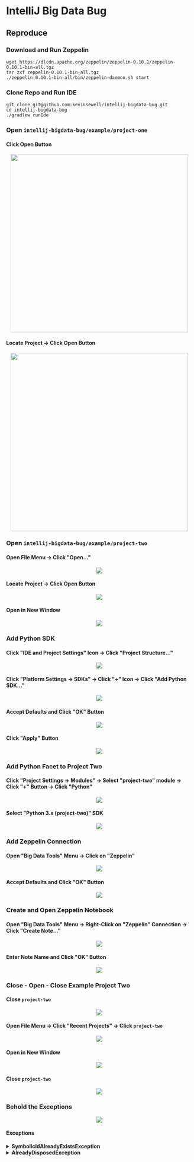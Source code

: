 # IntelliJ Big Data Bug


## Reproduce

### Download and Run Zeppelin

```shell
wget https://dlcdn.apache.org/zeppelin/zeppelin-0.10.1/zeppelin-0.10.1-bin-all.tgz
tar zxf zeppelin-0.10.1-bin-all.tgz
./zeppelin-0.10.1-bin-all/bin/zeppelin-daemon.sh start
```

### Clone Repo and Run IDE

```shell
git clone git@github.com:kevinsewell/intellij-bigdata-bug.git
cd intellij-bigdata-bug
./gradlew runIde
```

### Open `intellij-bigdata-bug/example/project-one`

#### Click Open Button

<p align="center">
<img src="docs/images/00_open_example_project_one.png" width="480">
</p>

#### Locate Project -> Click Open Button

<p align="center">
<img src="docs/images/01_open_example_project_one.png" width="480">
</p>

### Open `intellij-bigdata-bug/example/project-two`

#### Open File Menu -> Click "Open..."  

<p align="center">
<img src="docs/images/02_open_example_project_two.png">
</p>

#### Locate Project -> Click Open Button

<p align="center">
<img src="docs/images/03_open_example_project_two.png">
</p>

#### Open in New Window

<p align="center">
<img src="docs/images/04_open_example_project_two.png">
</p>

### Add Python SDK

#### Click "IDE and Project Settings" Icon -> Click "Project Structure..."

<p align="center">
<img src="docs/images/05_add_python_sdk.png">
</p>

#### Click "Platform Settings -> SDKs" -> Click "+" Icon -> Click "Add Python SDK..."

<p align="center">
<img src="docs/images/06_add_python_sdk.png">
</p>

#### Accept Defaults and Click "OK" Button

<p align="center">
<img src="docs/images/07_add_python_sdk.png">
</p>

#### Click "Apply" Button

<p align="center">
<img src="docs/images/08_add_python_sdk.png">
</p>

### Add Python Facet to Project Two

#### Click "Project Settings -> Modules" -> Select "project-two" module -> Click "+" Button -> Click "Python"

<p align="center">
<img src="docs/images/09_add_python_facet.png">
</p>

#### Select "Python 3.x (project-two)" SDK

<p align="center">
<img src="docs/images/10_add_python_facet.png">
</p>

### Add Zeppelin Connection

#### Open "Big Data Tools" Menu -> Click on "Zeppelin"

<p align="center">
<img src="docs/images/11_add_zeppelin_connection.png">
</p>

#### Accept Defaults and Click "OK" Button

<p align="center">
<img src="docs/images/12_add_zeppelin_connection.png">
</p>

### Create and Open Zeppelin Notebook

#### Open "Big Data Tools" Menu -> Right-Click on "Zeppelin" Connection -> Click "Create Note..." 

<p align="center">
<img src="docs/images/13_create_and_open_zeppelin_notebook.png">
</p>

#### Enter Note Name and Click "OK" Button

<p align="center">
<img src="docs/images/14_create_and_open_zeppelin_notebook.png">
</p>

### Close - Open - Close Example Project Two

#### Close `project-two`

<p align="center">
<img src="docs/images/15_close_example_project_two.png">
</p>

#### Open File Menu -> Click "Recent Projects" -> Click `project-two`  

<p align="center">
<img src="docs/images/16_open_example_project_two.png">
</p>

#### Open in New Window

<p align="center">
<img src="docs/images/17_open_example_project_two.png">
</p>

#### Close `project-two`

<p align="center">
<img src="docs/images/18_close_example_project_two.png">
</p>

### Behold the Exceptions

<p align="center">
<img src="docs/images/19_behold_the_exception.png">
</p>

#### Exceptions

<details>
<summary><b>SymbolicIdAlreadyExistsException</b></summary>

```
   addEntity: symbolic id already exists. Replacing entity with the new one.
Symbolic id: FacetId(name=Python for Zeppelin, type=Python, parentId=ModuleId(name=Zeppelin@ZeppelinConnections@3463125466496525364))

Existing entity data: FacetEntityData(name=Python for Zeppelin, moduleId=ModuleId(name=Zeppelin@ZeppelinConnections@3463125466496525364), facetType=Python, configurationXmlTag=<configuration sdkName="Python 3.9 (project-two)" />, entitySource=com.intellij.workspaceModel.ide.NonPersistentEntitySource@72b8e733, id=0, id=0)
New entity data: FacetEntityData(name=Python for Zeppelin, moduleId=ModuleId(name=Zeppelin@ZeppelinConnections@3463125466496525364), facetType=Python, configurationXmlTag=<configuration sdkName="Python 3.9 (project-two)" />, entitySource=com.intellij.workspaceModel.ide.NonPersistentEntitySource@72b8e733, id=-1, id=-1)

Broken consistency: false
   
   com.intellij.platform.workspace.storage.impl.exceptions.SymbolicIdAlreadyExistsException: Entity with symbolicId: FacetId(name=Python for Zeppelin, type=Python, parentId=ModuleId(name=Zeppelin@ZeppelinConnections@3463125466496525364)) already exist
	at com.intellij.platform.workspace.storage.impl.MutableEntityStorageImpl.assertUniqueSymbolicId(EntityStorageSnapshotImpl.kt:272)
	at com.intellij.platform.workspace.storage.impl.MutableEntityStorageImpl.putEntity(EntityStorageSnapshotImpl.kt:238)
	at com.intellij.platform.workspace.storage.impl.ModifiableWorkspaceEntityBase.addToBuilder(Entities.kt:420)
	at com.intellij.platform.workspace.jps.entities.FacetEntityImpl$Builder.applyToBuilder(FacetEntityImpl.kt:82)
	at com.intellij.platform.workspace.storage.impl.MutableEntityStorageImpl.addEntity(EntityStorageSnapshotImpl.kt:218)
	at com.intellij.workspaceModel.ide.impl.legacyBridge.facet.ModifiableFacetModelBridgeImpl.addFacet(ModifiableFacetModelBridgeImpl.kt:66)
	at com.intellij.workspaceModel.ide.impl.legacyBridge.facet.ModifiableFacetModelBridgeImpl.addFacet(ModifiableFacetModelBridgeImpl.kt:44)
	at com.intellij.bigdatatools.zeppelin.notebook.interpreter.supported.python.ZeppelinPythonDependencyResolver.addFacetInner$lambda$2(ZeppelinPythonDependencyResolver.kt:179)
	at com.intellij.openapi.project.DumbServiceImpl.smartInvokeLater$lambda$16(DumbServiceImpl.kt:405)
	at com.intellij.util.concurrency.ContextRunnable.run(ContextRunnable.java:24)
	at com.intellij.openapi.application.TransactionGuardImpl.runWithWritingAllowed(TransactionGuardImpl.java:208)
	at com.intellij.openapi.application.TransactionGuardImpl.access$100(TransactionGuardImpl.java:21)
	at com.intellij.openapi.application.TransactionGuardImpl$1.run(TransactionGuardImpl.java:190)
	at com.intellij.openapi.application.impl.ApplicationImpl.runIntendedWriteActionOnCurrentThread(ApplicationImpl.java:861)
	at com.intellij.openapi.application.impl.ApplicationImpl$4.run(ApplicationImpl.java:478)
	at com.intellij.openapi.application.impl.FlushQueue.doRun(FlushQueue.java:79)
	at com.intellij.openapi.application.impl.FlushQueue.runNextEvent(FlushQueue.java:121)
	at com.intellij.openapi.application.impl.FlushQueue.flushNow(FlushQueue.java:41)
	at java.desktop/java.awt.event.InvocationEvent.dispatch(InvocationEvent.java:318)
	at java.desktop/java.awt.EventQueue.dispatchEventImpl(EventQueue.java:792)
	at java.desktop/java.awt.EventQueue$3.run(EventQueue.java:739)
	at java.desktop/java.awt.EventQueue$3.run(EventQueue.java:733)
	at java.base/java.security.AccessController.doPrivileged(AccessController.java:399)
	at java.base/java.security.ProtectionDomain$JavaSecurityAccessImpl.doIntersectionPrivilege(ProtectionDomain.java:86)
	at java.desktop/java.awt.EventQueue.dispatchEvent(EventQueue.java:761)
	at com.intellij.ide.IdeEventQueue.defaultDispatchEvent(IdeEventQueue.kt:685)
	at com.intellij.ide.IdeEventQueue._dispatchEvent$lambda$10(IdeEventQueue.kt:589)
	at com.intellij.openapi.application.impl.ApplicationImpl.runWithoutImplicitRead(ApplicationImpl.java:1485)
	at com.intellij.ide.IdeEventQueue._dispatchEvent(IdeEventQueue.kt:589)
	at com.intellij.ide.IdeEventQueue.access$_dispatchEvent(IdeEventQueue.kt:67)
	at com.intellij.ide.IdeEventQueue$dispatchEvent$processEventRunnable$1$1$1.compute(IdeEventQueue.kt:369)
	at com.intellij.ide.IdeEventQueue$dispatchEvent$processEventRunnable$1$1$1.compute(IdeEventQueue.kt:368)
	at com.intellij.openapi.progress.impl.CoreProgressManager.computePrioritized(CoreProgressManager.java:787)
	at com.intellij.ide.IdeEventQueue$dispatchEvent$processEventRunnable$1$1.invoke(IdeEventQueue.kt:368)
	at com.intellij.ide.IdeEventQueue$dispatchEvent$processEventRunnable$1$1.invoke(IdeEventQueue.kt:363)
	at com.intellij.ide.IdeEventQueueKt.performActivity$lambda$1(IdeEventQueue.kt:992)
	at com.intellij.openapi.application.TransactionGuardImpl.performActivity(TransactionGuardImpl.java:105)
	at com.intellij.ide.IdeEventQueueKt.performActivity(IdeEventQueue.kt:992)
	at com.intellij.ide.IdeEventQueue.dispatchEvent$lambda$7(IdeEventQueue.kt:363)
	at com.intellij.openapi.application.impl.ApplicationImpl.runIntendedWriteActionOnCurrentThread(ApplicationImpl.java:861)
	at com.intellij.ide.IdeEventQueue.dispatchEvent(IdeEventQueue.kt:405)
	at java.desktop/java.awt.EventDispatchThread.pumpOneEventForFilters(EventDispatchThread.java:207)
	at java.desktop/java.awt.EventDispatchThread.pumpEventsForFilter(EventDispatchThread.java:128)
	at java.desktop/java.awt.EventDispatchThread.pumpEventsForHierarchy(EventDispatchThread.java:117)
	at java.desktop/java.awt.EventDispatchThread.pumpEvents(EventDispatchThread.java:113)
	at java.desktop/java.awt.EventDispatchThread.pumpEvents(EventDispatchThread.java:105)
	at java.desktop/java.awt.EventDispatchThread.run(EventDispatchThread.java:92)

```

</details>

<details>
<summary><b>AlreadyDisposedException</b></summary>

```
com.intellij.serviceContainer.AlreadyDisposedException: Cannot create com.intellij.ide.util.PropertiesComponent because container is already disposed (container=Project(name=project-two, containerState=DISPOSE_COMPLETED, componentStore=/Users/kevin/Projects/github.com/aronim/intellij-bigdata-gradle-bug/examples/project-two) (disposed))
	at com.intellij.serviceContainer.ContainerUtilKt.throwAlreadyDisposedError(containerUtil.kt:40)
	at com.intellij.serviceContainer.ComponentManagerImpl.doGetService(ComponentManagerImpl.kt:698)
	at com.intellij.serviceContainer.ComponentManagerImpl.getService(ComponentManagerImpl.kt:630)
	at com.intellij.ide.util.PropertiesComponent.getInstance(PropertiesComponent.java:88)
	at com.intellij.bigdatatools.zeppelin.notebook.interpreter.supported.python.ZeppelinPythonDependencyResolver$1.projectClosingBeforeSave(ZeppelinPythonDependencyResolver.kt:102)
	at com.intellij.util.messages.impl.MessageBusImplKt.invokeMethod(MessageBusImpl.kt:699)
	at com.intellij.util.messages.impl.MessageBusImplKt.invokeListener(MessageBusImpl.kt:659)
	at com.intellij.util.messages.impl.MessageBusImplKt.executeOrAddToQueue(MessageBusImpl.kt:491)
	at com.intellij.util.messages.impl.ToDirectChildrenMessagePublisher.publish$intellij_platform_core(CompositeMessageBus.kt:279)
	at com.intellij.util.messages.impl.MessagePublisher.invoke(MessageBusImpl.kt:448)
	at jdk.proxy2/jdk.proxy2.$Proxy93.projectClosingBeforeSave(Unknown Source)
	at com.intellij.openapi.project.impl.ProjectManagerImpl.closeProject(ProjectManagerImpl.kt:366)
	at com.intellij.openapi.project.impl.ProjectManagerImpl.closeProject$default(ProjectManagerImpl.kt:317)
	at com.intellij.openapi.project.impl.ProjectManagerImpl.closeAndDispose(ProjectManagerImpl.kt:417)
	at com.intellij.openapi.wm.impl.CloseProjectWindowHelper.closeProjectAndShowWelcomeFrameIfNoProjectOpened(CloseProjectWindowHelper.kt:57)
	at com.intellij.openapi.wm.impl.CloseProjectWindowHelper.windowClosing(CloseProjectWindowHelper.kt:44)
	at com.intellij.openapi.wm.impl.ProjectFrameHelper.windowClosing(ProjectFrameHelper.kt:439)
	at com.intellij.openapi.wm.impl.WindowCloseListener.windowClosing(ProjectFrameHelper.kt:459)
	at java.desktop/java.awt.AWTEventMulticaster.windowClosing(AWTEventMulticaster.java:357)
	at java.desktop/java.awt.AWTEventMulticaster.windowClosing(AWTEventMulticaster.java:357)
	at java.desktop/java.awt.AWTEventMulticaster.windowClosing(AWTEventMulticaster.java:357)
	at java.desktop/java.awt.Window.processWindowEvent(Window.java:2113)
	at java.desktop/javax.swing.JFrame.processWindowEvent(JFrame.java:298)
	at java.desktop/java.awt.Window.processEvent(Window.java:2072)
	at java.desktop/java.awt.Component.dispatchEventImpl(Component.java:5027)
	at java.desktop/java.awt.Container.dispatchEventImpl(Container.java:2324)
	at java.desktop/java.awt.Window.dispatchEventImpl(Window.java:2808)
	at java.desktop/java.awt.Component.dispatchEvent(Component.java:4855)
	at java.desktop/java.awt.EventQueue.dispatchEventImpl(EventQueue.java:794)
	at java.desktop/java.awt.EventQueue$3.run(EventQueue.java:739)
	at java.desktop/java.awt.EventQueue$3.run(EventQueue.java:733)
	at java.base/java.security.AccessController.doPrivileged(AccessController.java:399)
	at java.base/java.security.ProtectionDomain$JavaSecurityAccessImpl.doIntersectionPrivilege(ProtectionDomain.java:86)
	at java.base/java.security.ProtectionDomain$JavaSecurityAccessImpl.doIntersectionPrivilege(ProtectionDomain.java:97)
	at java.desktop/java.awt.EventQueue$4.run(EventQueue.java:766)
	at java.desktop/java.awt.EventQueue$4.run(EventQueue.java:764)
	at java.base/java.security.AccessController.doPrivileged(AccessController.java:399)
	at java.base/java.security.ProtectionDomain$JavaSecurityAccessImpl.doIntersectionPrivilege(ProtectionDomain.java:86)
	at java.desktop/java.awt.EventQueue.dispatchEvent(EventQueue.java:763)
	at com.intellij.ide.IdeEventQueue.defaultDispatchEvent(IdeEventQueue.kt:685)
	at com.intellij.ide.IdeEventQueue._dispatchEvent$lambda$10(IdeEventQueue.kt:589)
	at com.intellij.openapi.application.impl.ApplicationImpl.runWithoutImplicitRead(ApplicationImpl.java:1485)
	at com.intellij.ide.IdeEventQueue._dispatchEvent(IdeEventQueue.kt:589)
	at com.intellij.ide.IdeEventQueue.access$_dispatchEvent(IdeEventQueue.kt:67)
	at com.intellij.ide.IdeEventQueue$dispatchEvent$processEventRunnable$1$1$1.compute(IdeEventQueue.kt:369)
	at com.intellij.ide.IdeEventQueue$dispatchEvent$processEventRunnable$1$1$1.compute(IdeEventQueue.kt:368)
	at com.intellij.openapi.progress.impl.CoreProgressManager.computePrioritized(CoreProgressManager.java:787)
	at com.intellij.ide.IdeEventQueue$dispatchEvent$processEventRunnable$1$1.invoke(IdeEventQueue.kt:368)
	at com.intellij.ide.IdeEventQueue$dispatchEvent$processEventRunnable$1$1.invoke(IdeEventQueue.kt:363)
	at com.intellij.ide.IdeEventQueueKt.performActivity$lambda$1(IdeEventQueue.kt:992)
	at com.intellij.openapi.application.TransactionGuardImpl.performActivity(TransactionGuardImpl.java:113)
	at com.intellij.ide.IdeEventQueueKt.performActivity(IdeEventQueue.kt:992)
	at com.intellij.ide.IdeEventQueue.dispatchEvent$lambda$7(IdeEventQueue.kt:363)
	at com.intellij.openapi.application.impl.ApplicationImpl.runIntendedWriteActionOnCurrentThread(ApplicationImpl.java:861)
	at com.intellij.ide.IdeEventQueue.dispatchEvent(IdeEventQueue.kt:405)
	at java.desktop/java.awt.EventDispatchThread.pumpOneEventForFilters(EventDispatchThread.java:207)
	at java.desktop/java.awt.EventDispatchThread.pumpEventsForFilter(EventDispatchThread.java:128)
	at java.desktop/java.awt.EventDispatchThread.pumpEventsForHierarchy(EventDispatchThread.java:117)
	at java.desktop/java.awt.EventDispatchThread.pumpEvents(EventDispatchThread.java:113)
	at java.desktop/java.awt.EventDispatchThread.pumpEvents(EventDispatchThread.java:105)
	at java.desktop/java.awt.EventDispatchThread.run(EventDispatchThread.java:92)

```
</details>
